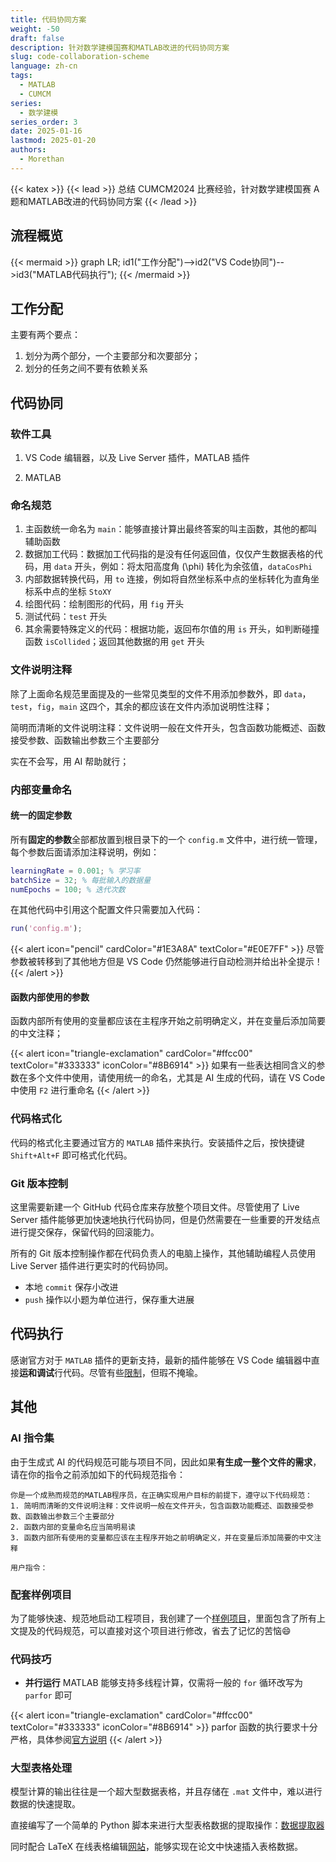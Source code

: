 ```yaml
---
title: 代码协同方案
weight: -50
draft: false
description: 针对数学建模国赛和MATLAB改进的代码协同方案
slug: code-collaboration-scheme
language: zh-cn
tags:
  - MATLAB
  - CUMCM
series:
  - 数学建模
series_order: 3
date: 2025-01-16
lastmod: 2025-01-20
authors:
  - Morethan
---
```

{{< katex >}}
{{< lead >}}
总结 CUMCM2024 比赛经验，针对数学建模国赛 A 题和MATLAB改进的代码协同方案
{{< /lead >}}

## 流程概览

{{< mermaid >}}
graph LR;
id1("工作分配")-->id2("VS Code协同")-->id3("MATLAB代码执行");
{{< /mermaid >}}

## 工作分配

主要有两个要点：

1. 划分为两个部分，一个主要部分和次要部分；
2. 划分的任务之间不要有依赖关系

## 代码协同

### 软件工具

1. VS Code 编辑器，以及 Live Server 插件，MATLAB 插件

2. MATLAB

### 命名规范

1. 主函数统一命名为 `main`：能够直接计算出最终答案的叫主函数，其他的都叫辅助函数
3. 数据加工代码：数据加工代码指的是没有任何返回值，仅仅产生数据表格的代码，用 `data` 开头，例如：将太阳高度角 \(\phi\) 转化为余弦值，`dataCosPhi`
4. 内部数据转换代码，用 `to` 连接，例如将自然坐标系中点的坐标转化为直角坐标系中点的坐标 `StoXY`
5. 绘图代码：绘制图形的代码，用 `fig` 开头
6. 测试代码：`test` 开头
7. 其余需要特殊定义的代码：根据功能，返回布尔值的用 `is` 开头，如判断碰撞函数 `isCollided`；返回其他数据的用 `get` 开头

### 文件说明注释

除了上面命名规范里面提及的一些常见类型的文件不用添加参数外，即 `data`，`test`，`fig`，`main` 这四个，其余的都应该在文件内添加说明性注释；

简明而清晰的文件说明注释：文件说明一般在文件开头，包含函数功能概述、函数接受参数、函数输出参数三个主要部分

实在不会写，用 AI 帮助就行；

### 内部变量命名

#### 统一的固定参数

所有**固定的参数**全部都放置到根目录下的一个 `config.m` 文件中，进行统一管理，每个参数后面请添加注释说明，例如：

```MATLAB
learningRate = 0.001; % 学习率
batchSize = 32; % 每批输入的数据量
numEpochs = 100; % 迭代次数
```

在其他代码中引用这个配置文件只需要加入代码：

```MATLAB
run('config.m');
```


{{< alert icon="pencil" cardColor="#1E3A8A" textColor="#E0E7FF" >}}
尽管参数被转移到了其他地方但是 VS Code 仍然能够进行自动检测并给出补全提示！
{{< /alert >}}

#### 函数内部使用的参数

函数内部所有使用的变量都应该在主程序开始之前明确定义，并在变量后添加简要的中文注释；


{{< alert icon="triangle-exclamation" cardColor="#ffcc00" textColor="#333333" iconColor="#8B6914" >}}
如果有一些表达相同含义的参数在多个文件中使用，请使用统一的命名，尤其是 AI 生成的代码，请在 VS Code 中使用 `F2` 进行重命名
{{< /alert >}}

### 代码格式化

代码的格式化主要通过官方的 `MATLAB` 插件来执行。安装插件之后，按快捷键 `Shift+Alt+F` 即可格式化代码。

### Git 版本控制

这里需要新建一个 GitHub 代码仓库来存放整个项目文件。尽管使用了 Live Server 插件能够更加快速地执行代码协同，但是仍然需要在一些重要的开发结点进行提交保存，保留代码的回滚能力。

所有的 Git 版本控制操作都在代码负责人的电脑上操作，其他辅助编程人员使用 Live Server 插件进行更实时的代码协同。

- 本地 `commit` 保存小改进
- `push` 操作以小题为单位进行，保存重大进展

## 代码执行

感谢官方对于 `MATLAB` 插件的更新支持，最新的插件能够在 VS Code 编辑器中直接**运和调试**行代码。尽管有些[限制](https://github.com/mathworks/MATLAB-extension-for-vscode?tab=readme-ov-file#limitations)，但瑕不掩瑜。

## 其他

### AI 指令集

由于生成式 AI 的代码规范可能与项目不同，因此如果**有生成一整个文件的需求**，请在你的指令之前添加如下的代码规范指令：

```text
你是一个成熟而规范的MATLAB程序员，在正确实现用户目标的前提下，遵守以下代码规范：
1. 简明而清晰的文件说明注释：文件说明一般在文件开头，包含函数功能概述、函数接受参数、函数输出参数三个主要部分
2. 函数内部的变量命名应当简明易读
3. 函数内部所有使用的变量都应该在主程序开始之前明确定义，并在变量后添加简要的中文注释

用户指令：
```

### 配套样例项目

为了能够快速、规范地启动工程项目，我创建了一个[样例项目](https://github.com/morethan987/morethan987/tree/main/MathModelExampleProject)，里面包含了所有上文提及的代码规范，可以直接对这个项目进行修改，省去了记忆的苦恼😄

### 代码技巧

- **并行运行**
MATLAB 能够支持多线程计算，仅需将一般的 `for` 循环改写为 `parfor` 即可


{{< alert icon="triangle-exclamation" cardColor="#ffcc00" textColor="#333333" iconColor="#8B6914" >}}
parfor 函数的执行要求十分严格，具体参阅[官方说明](https://ww2.mathworks.cn/help/parallel-computing/parfor.html)
{{< /alert >}}

### 大型表格处理

模型计算的输出往往是一个超大型数据表格，并且存储在 `.mat` 文件中，难以进行数据的快速提取。

直接编写了一个简单的 Python 脚本来进行大型表格数据的提取操作：[数据提取器](https://github.com/morethan987/morethan987/tree/main/%E6%95%B0%E6%8D%AE%E6%8F%90%E5%8F%96%E5%99%A8)

同时配合 LaTeX 在线表格编辑[网站](https://tableconvert.com/zh-cn/latex-generator)，能够实现在论文中快速插入表格数据。
